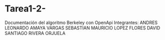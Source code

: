 # Tarea1-2-
Documentación del algoritmo Berkeley con OpenApi
Integrantes:
  ANDRES LEONARDO AMAYA VARGAS
  SEBASTIAN MAURICIO LOPEZ FLORES
  DAVID SANTIAGO RIVERA ORJUELA
